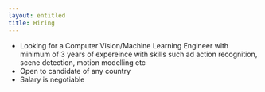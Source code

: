 ```yaml
---
layout: entitled
title: Hiring
---
```

 
 - Looking for a Computer Vision/Machine Learning Engineer with minimum of 3 years of expereince with skills such ad action recognition, scene detection, motion modelling etc
 - Open to candidate of any country
 - Salary is negotiable